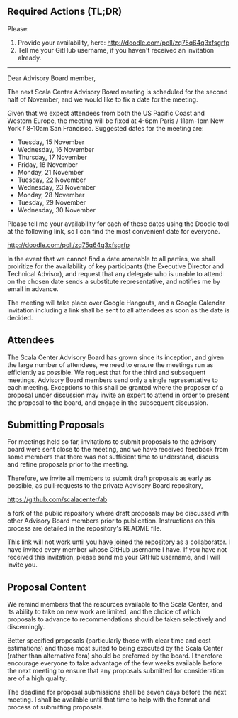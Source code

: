 Required Actions (TL;DR)
------------------------

Please:

 1. Provide your availability, here: http://doodle.com/poll/zq75q64q3xfsgrfp
 2. Tell me your GitHub username, if you haven't received an invitation
 already.

---

Dear Advisory Board member,

The next Scala Center Advisory Board meeting is scheduled for the second half
of November, and we would like to fix a date for the meeting.

Given that we expect attendees from both the US Pacific Coast and Western
Europe, the meeting will be fixed at 4-6pm Paris / 11am-1pm New York / 8-10am San Francisco.
Suggested dates for the meeting are:

 - Tuesday, 15 November
 - Wednesday, 16 November
 - Thursday, 17 November
 - Friday, 18 November
 - Monday, 21 November
 - Tuesday, 22 November
 - Wednesday, 23 November
 - Monday, 28 November
 - Tuesday, 29 November
 - Wednesday, 30 November

Please tell me your availability for each of these dates using the Doodle tool
at the following link, so I can find the most convenient date for everyone.

  http://doodle.com/poll/zq75q64q3xfsgrfp

In the event that we cannot find a date amenable to all parties, we shall
proiritize for the availability of key participants (the Executive Director and
Technical Advisor), and request that any delegate who is unable to attend on
the chosen date sends a substitute representative, and notifies me by email in
advance.

The meeting will take place over Google Hangouts, and a Google Calendar
invitation including a link shall be sent to all attendees as soon as the date
is decided.

Attendees
---------

The Scala Center Advisory Board has grown since its inception, and given the
large number of attendees, we need to ensure the meetings run as efficiently as
possible. We request that for the third and subsequent meetings, Advisory Board
members send only a single representative to each meeting. Exceptions to this
shall be granted where the proposer of a proposal under discussion may invite
an expert to attend in order to present the proposal to the board, and engage
in the subsequent discussion.

Submitting Proposals
--------------------

For meetings held so far, invitations to submit proposals to the advisory board
were sent close to the meeting, and we have received feedback from some members
that there was not sufficient time to understand, discuss and refine proposals
prior to the meeting.

Therefore, we invite all members to submit draft proposals as early as
possible, as pull-requests to the private Advisory Board repository,

  https://github.com/scalacenter/ab

a fork of the public repository where draft proposals may be discussed with
other Advisory Board members prior to publication. Instructions on this
process are detailed in the repository's README file.

This link will not work until you have joined the repository as a collaborator.
I have invited every member whose GitHub username I have. If you have not
received this invitation, please send me your GitHub username, and I will
invite you.

Proposal Content
----------------

We remind members that the resources available to the Scala Center, and its
ability to take on new work are limited, and the choice of which proposals to
advance to recommendations should be taken selectively and discerningly.

Better specified proposals (particularly those with clear time and cost
estimations) and those most suited to being executed by the Scala Center
(rather than alternative fora) should be preferred by the board. I therefore
encourage everyone to take advantage of the few weeks available before the
next meeting to ensure that any proposals submitted for consideration are of a
high quality.

The deadline for proposal submissions shall be seven days before the next
meeting. I shall be available until that time to help with the format and
process of submitting proposals.



